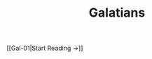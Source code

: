 ﻿---
title: Galatians
description: 
permalink: 
aliases:
  - Galatians
tags: 
draft:
date:
---

[[Gal-01|Start Reading →]]
